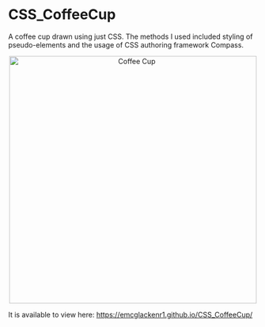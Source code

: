 <h1> CSS_CoffeeCup </h1>

A coffee cup drawn using just CSS. 
The methods I used included styling of pseudo-elements and the usage of CSS authoring framework Compass.

<p align="center">
  <img src="https://user-images.githubusercontent.com/64873698/128766519-b44ffbdd-310a-4251-b2ac-ec397e80e05f.JPG" width="500"  alt="Coffee Cup">
</p>

<p>

It is available to view here: https://emcglackenr1.github.io/CSS_CoffeeCup/

</p>
